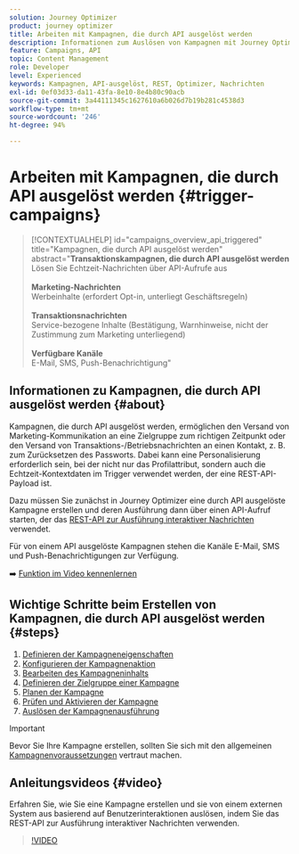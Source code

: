 ```yaml
---
solution: Journey Optimizer
product: journey optimizer
title: Arbeiten mit Kampagnen, die durch API ausgelöst werden
description: Informationen zum Auslösen von Kampagnen mit Journey Optimizer-APIs.
feature: Campaigns, API
topic: Content Management
role: Developer
level: Experienced
keywords: Kampagnen, API-ausgelöst, REST, Optimizer, Nachrichten
exl-id: 0ef03d33-da11-43fa-8e10-8e4b80c90acb
source-git-commit: 3a44111345c1627610a6b026d7b19b281c4538d3
workflow-type: tm+mt
source-wordcount: '246'
ht-degree: 94%

---
```



# Arbeiten mit Kampagnen, die durch API ausgelöst werden {#trigger-campaigns}

>[!CONTEXTUALHELP]
>id="campaigns_overview_api_triggered"
>title="Kampagnen, die durch API ausgelöst werden"
>abstract="**Transaktionskampagnen, die durch API ausgelöst werden**<br/> Lösen Sie Echtzeit-Nachrichten über API-Aufrufe aus <br/><br/>**Marketing-Nachrichten**<br/> Werbeinhalte (erfordert Opt-in, unterliegt Geschäftsregeln)<br/><br/>**Transaktionsnachrichten**<br/> Service-bezogene Inhalte (Bestätigung, Warnhinweise, nicht der Zustimmung zum Marketing unterliegend)<br/><br/>**Verfügbare Kanäle**<br/> E-Mail, SMS, Push-Benachrichtigung"

## Informationen zu Kampagnen, die durch API ausgelöst werden {#about}

Kampagnen, die durch API ausgelöst werden, ermöglichen den Versand von Marketing-Kommunikation an eine Zielgruppe zum richtigen Zeitpunkt oder den Versand von Transaktions-/Betriebsnachrichten an einen Kontakt, z. B. zum Zurücksetzen des Passworts. Dabei kann eine Personalisierung erforderlich sein, bei der nicht nur das Profilattribut, sondern auch die Echtzeit-Kontextdaten im Trigger verwendet werden, der eine REST-API-Payload ist.

Dazu müssen Sie zunächst in Journey Optimizer eine durch API ausgelöste Kampagne erstellen und deren Ausführung dann über einen API-Aufruf starten, der das [REST-API zur Ausführung interaktiver Nachrichten](https://developer.adobe.com/journey-optimizer-apis/references/messaging/#tag/execution) verwendet.

Für von einem API ausgelöste Kampagnen stehen die Kanäle E-Mail, SMS und Push-Benachrichtigungen zur Verfügung.

➡️ [Funktion im Video kennenlernen](#video)

## Wichtige Schritte beim Erstellen von Kampagnen, die durch API ausgelöst werden {#steps}

1. [Definieren der Kampagneneigenschaften](api-triggered-campaign-properties.md)
1. [Konfigurieren der Kampagnenaktion](api-triggered-campaign-action.md)
1. [Bearbeiten des Kampagneninhalts](api-triggered-campaign-content.md)
1. [Definieren der Zielgruppe einer Kampagne](api-triggered-campaign-audience.md)
1. [Planen der Kampagne](api-triggered-campaign-schedule.md)
1. [Prüfen und Aktivieren der Kampagne](review-activate-api-triggered-campaign.md)
1. [Auslösen der Kampagnenausführung](trigger-campaigns.md)

>[!IMPORTANT]
>
>Bevor Sie Ihre Kampagne erstellen, sollten Sie sich mit den allgemeinen [Kampagnenvoraussetzungen](../campaigns/get-started-with-campaigns.md#prerequisites) vertraut machen.

## Anleitungsvideos {#video}

Erfahren Sie, wie Sie eine Kampagne erstellen und sie von einem externen System aus basierend auf Benutzerinteraktionen auslösen, indem Sie das REST-API zur Ausführung interaktiver Nachrichten verwenden.

>[!VIDEO](https://video.tv.adobe.com/v/3452734?quality=12&captions=ger)
